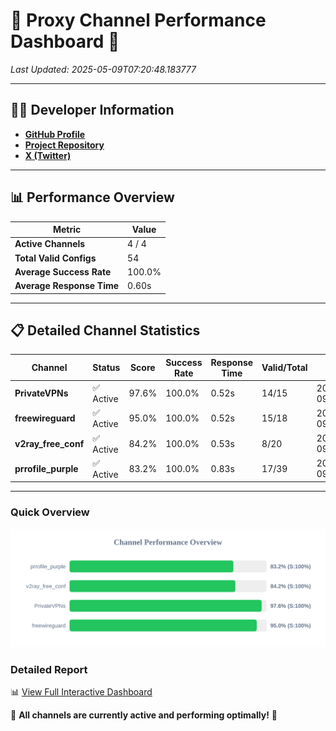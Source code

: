 # 🌟 Proxy Channel Performance Dashboard 🌟

_Last Updated: 2025-05-09T07:20:48.183777_

---

## 👩‍💻 Developer Information

- **[GitHub Profile](https://github.com/4n0nymou3)**  
- **[Project Repository](https://github.com/4n0nymou3/multi-proxy-config-fetcher)**  
- **[X (Twitter)](https://x.com/4n0nymou3)**  

---

## 📊 Performance Overview

| Metric                | Value       |
|-----------------------|-------------|
| **Active Channels**   | 4 / 4       |
| **Total Valid Configs** | 54          |
| **Average Success Rate** | 100.0%      |
| **Average Response Time** | 0.60s       |

---

## 📋 Detailed Channel Statistics

| Channel          | Status     | Score  | Success Rate | Response Time | Valid/Total | Last Success               |
|------------------|------------|--------|--------------|---------------|-------------|----------------------------|
| **PrivateVPNs**  | ✅ Active  | 97.6%  | 100.0% | 0.52s         | 14/15       | 2025-05-09T07:20:47.635194 |
| **freewireguard**  | ✅ Active  | 95.0%  | 100.0% | 0.52s         | 15/18       | 2025-05-09T07:20:48.182006 |
| **v2ray_free_conf**  | ✅ Active  | 84.2%  | 100.0% | 0.53s         | 8/20       | 2025-05-09T07:20:47.085188 |
| **prrofile_purple**  | ✅ Active  | 83.2%  | 100.0% | 0.83s         | 17/39       | 2025-05-09T07:20:46.510282 |

---

### Quick Overview
<div align="center">
  <a href="https://raw.githubusercontent.com/nullluser/NullRepo/refs/heads/main/assets/channel_stats_chart.svg">
    <img src="https://raw.githubusercontent.com/nullluser/NullRepo/refs/heads/main/assets/channel_stats_chart.svg" alt="Source Performance Statistics" width="800">
  </a>
</div>

### Detailed Report
📊 [View Full Interactive Dashboard](https://htmlpreview.github.io/?https://github.com/nullluser/NullRepo/blob/main/assets/performance_report.html)

🎉 **All channels are currently active and performing optimally!** 🎉
